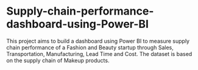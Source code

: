 # Supply-chain-performance-dashboard-using-Power-BI
This project aims to build a dashboard using Power BI to measure supply chain performance of a Fashion and Beauty startup through Sales, Transportation, Manufacturing, Lead Time and Cost. The dataset is based on the supply chain of Makeup products.
